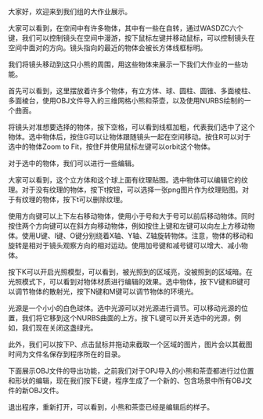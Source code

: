 大家好，欢迎来到我们组的大作业展示。

大家可以看到，在空间中有许多物体，其中有一些在自转，通过WASDZC六个键，我们可以控制镜头在空间中漫游，按下鼠标左键并移动鼠标，可以控制镜头在空间中面对的方向。镜头指向的最近的物体会被长方体线框标明。

我们将镜头移动到这只小熊的周围，用这些物体来展示一下我们大作业的一些功能。

首先可以看到，这里摆放着许多个物体，有立方体、球、圆柱、圆锥、多面棱柱、多面棱台，使用OBJ文件导入的三维网格小熊和茶壶，以及使用NURBS绘制的一个曲面。

将镜头对准想要选择的物体，按下空格，可以看到线框加粗，代表我们选中了这个物体。选中物体后，按住G可以让物体跟随镜头一起在空间移动。按住R可以对于选中的物体Zoom to Fit，按住F并使用鼠标左键可以orbit这个物体。

对于选中的物体，我们可以进行一些编辑。

大家可以看到，这个立方体和这个球上面有纹理贴图。选中物体可以编辑它的纹理。对于没有纹理的物体，按下t按钮，可以选择一张png图片作为纹理贴图。对于有纹理的物体，按下t可以删除纹理。

使用方向键可以上下左右移动物体，使用小于号和大于号可以前后移动物体。同时按住两个方向键可以在斜方向移动物体，例如按住上键和左键可以向左上方移动物体。使用U键、I键、O键分别绕着X轴、Y轴、Z轴旋转物体。注意，物体的移动和旋转是相对于镜头观察方向的相对运动。使用加号键和减号键可以增大、减小物体。

按下K可以开启光照模型，可以看到，被光照到的区域亮，没被照到的区域暗。在光照模式下，可以看到对物体材质进行编辑的效果。选中物体，按下V键和B键可以调节物体的散射光，按下N键和M键可以调节物体的环境光。

光源是一个小小的白色球体。选中光源可以对光源进行调节。可以移动光源的位置，我们将它移到这个NURBS曲面的上方。按下L键可以开关选中的光源，例如，我们现在关闭这盏绿光。

此外，我们可以按下P、点击鼠标并拖动来截取一个区域的图片，图片会以其截图时间为文件名保存到程序所在的目录。

下面展示OBJ文件的导出功能，之前我们对于OPJ导入的小熊和茶壶都进行过位置和形状的编辑，现在我们按下E键，程序生成了一个新的、包含场景中所有OBJ文件的新OBJ文件。

退出程序，重新打开，可以看到，小熊和茶壶已经是编辑后的样子。



